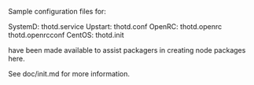 Sample configuration files for:

SystemD: thotd.service
Upstart: thotd.conf
OpenRC:  thotd.openrc
         thotd.openrcconf
CentOS:  thotd.init

have been made available to assist packagers in creating node packages here.

See doc/init.md for more information.
